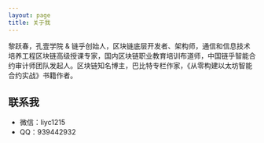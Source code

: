 ```yaml
---
layout: page
title: 关于我
---
```


黎跃春，孔壹学院 & 链乎创始人，区块链底层开发者、架构师，通信和信息技术培养工程区块链高级授课专家，国内区块链职业教育培训布道师，中国链乎智能合约审计师团队发起人。区块链知名博主，巴比特专栏作家，《从零构建以太坊智能合约实战》书籍作者。

## 联系我

- 微信：liyc1215
- QQ：939442932
